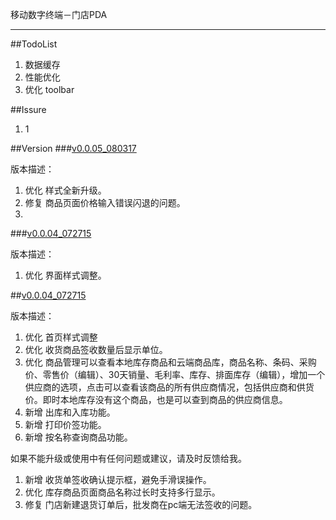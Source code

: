 移动数字终端－门店PDA
******


##TodoList
1. 数据缓存
2. 性能优化
3. 优化 toolbar


##Issure
1. 1



##Version
###[v0.0.05_080317](https://beta.bugly.qq.com/bz1s)

版本描述：

1. 优化 样式全新升级。
2. 修复 商品页面价格输入错误闪退的问题。
3. 


###[v0.0.04_072715](https://beta.bugly.qq.com/bz1s)

版本描述：

1. 优化 界面样式调整。


##[v0.0.04_072715](https://beta.bugly.qq.com/bz1s)

版本描述：

1. 优化 首页样式调整
2. 优化 收货商品签收数量后显示单位。
3. 优化 商品管理可以查看本地库存商品和云端商品库，商品名称、条码、采购价、零售价（编辑）、30天销量、毛利率、库存、排面库存（编辑），增加一个供应商的选项，点击可以查看该商品的所有供应商情况，包括供应商和供货价。即时本地库存没有这个商品，也是可以查到商品的供应商信息。
4. 新增 出库和入库功能。 
5. 新增 打印价签功能。
6. 新增 按名称查询商品功能。


如果不能升级或使用中有任何问题或建议，请及时反馈给我。


1. 新增 收货单签收确认提示框，避免手滑误操作。
1. 优化 库存商品页面商品名称过长时支持多行显示。
2. 修复 门店新建退货订单后，批发商在pc端无法签收的问题。